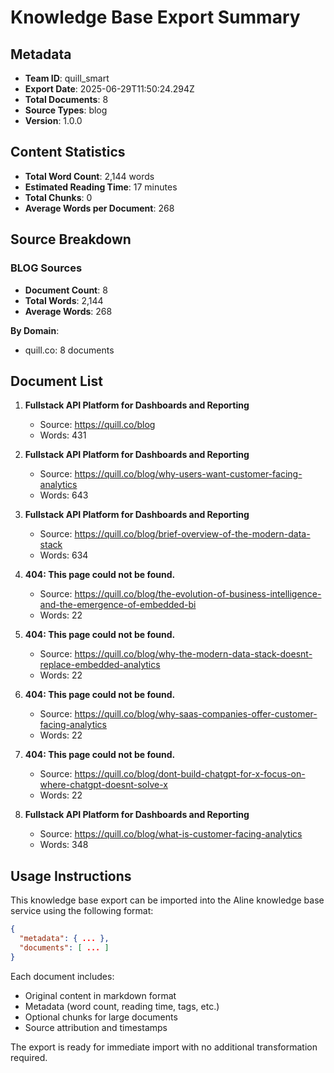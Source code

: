 # Knowledge Base Export Summary

## Metadata
- **Team ID**: quill_smart
- **Export Date**: 2025-06-29T11:50:24.294Z
- **Total Documents**: 8
- **Source Types**: blog
- **Version**: 1.0.0

## Content Statistics
- **Total Word Count**: 2,144 words
- **Estimated Reading Time**: 17 minutes
- **Total Chunks**: 0
- **Average Words per Document**: 268

## Source Breakdown

### BLOG Sources
- **Document Count**: 8
- **Total Words**: 2,144
- **Average Words**: 268

**By Domain**:
- quill.co: 8 documents

## Document List
1. **Fullstack API Platform for Dashboards and Reporting**
   - Source: https://quill.co/blog
   - Words: 431

2. **Fullstack API Platform for Dashboards and Reporting**
   - Source: https://quill.co/blog/why-users-want-customer-facing-analytics
   - Words: 643

3. **Fullstack API Platform for Dashboards and Reporting**
   - Source: https://quill.co/blog/brief-overview-of-the-modern-data-stack
   - Words: 634

4. **404: This page could not be found.**
   - Source: https://quill.co/blog/the-evolution-of-business-intelligence-and-the-emergence-of-embedded-bi
   - Words: 22

5. **404: This page could not be found.**
   - Source: https://quill.co/blog/why-the-modern-data-stack-doesnt-replace-embedded-analytics
   - Words: 22

6. **404: This page could not be found.**
   - Source: https://quill.co/blog/why-saas-companies-offer-customer-facing-analytics
   - Words: 22

7. **404: This page could not be found.**
   - Source: https://quill.co/blog/dont-build-chatgpt-for-x-focus-on-where-chatgpt-doesnt-solve-x
   - Words: 22

8. **Fullstack API Platform for Dashboards and Reporting**
   - Source: https://quill.co/blog/what-is-customer-facing-analytics
   - Words: 348

## Usage Instructions

This knowledge base export can be imported into the Aline knowledge base service using the following format:

```json
{
  "metadata": { ... },
  "documents": [ ... ]
}
```

Each document includes:
- Original content in markdown format
- Metadata (word count, reading time, tags, etc.)
- Optional chunks for large documents
- Source attribution and timestamps

The export is ready for immediate import with no additional transformation required.
